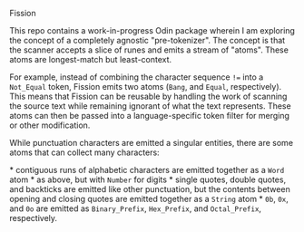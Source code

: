 Fission

This repo contains a work-in-progress Odin package wherein I am exploring the concept of a completely agnostic "pre-tokenizer".
The concept is that the scanner accepts a slice of runes and emits a stream of "atoms". These atoms are longest-match but least-context.

For example, instead of combining the character sequence `!=` into a `Not_Equal` token, Fission emits two atoms (`Bang`, and `Equal`, respectively).
This means that Fission can be reusable by handling the work of scanning the source text while remaining ignorant of what the text represents. These atoms can
then be passed into a language-specific token filter for merging or other modification.

While punctuation characters are emitted a singular entities, there are some atoms that can collect many characters:

\* contiguous runs of alphabetic characters are emitted together as a `Word` atom
\* as above, but with `Number` for digits
\* single quotes, double quotes, and backticks are emitted like other punctuation, but the contents between opening and closing quotes are emitted together as a `String` atom
\* `0b`, `0x`, and `0o` are emitted as `Binary_Prefix`, `Hex_Prefix`, and `Octal_Prefix`, respectively.
